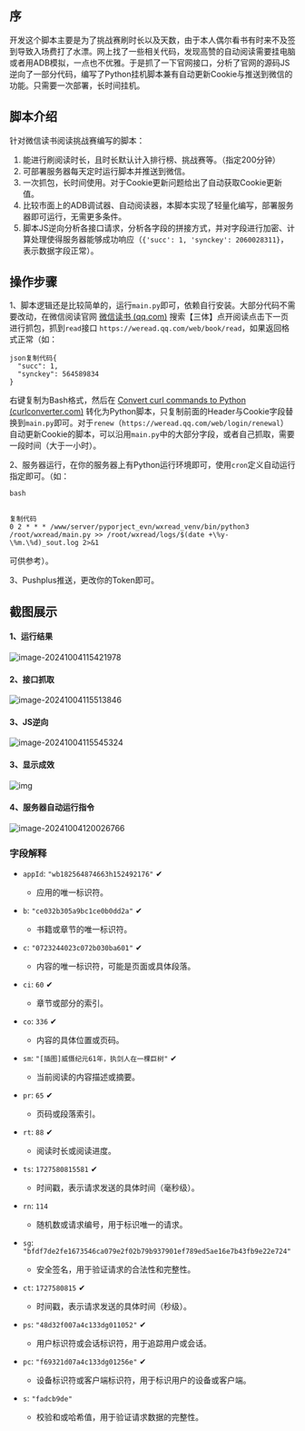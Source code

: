 ## 序

开发这个脚本主要是为了挑战赛刷时长以及天数，由于本人偶尔看书有时来不及签到导致入场费打了水漂。网上找了一些相关代码，发现高赞的自动阅读需要挂电脑或者用ADB模拟，一点也不优雅。于是抓了一下官网接口，分析了官网的源码JS逆向了一部分代码，编写了Python挂机脚本兼有自动更新Cookie与推送到微信的功能。只需要一次部署，长时间挂机。

## 脚本介绍

针对微信读书阅读挑战赛编写的脚本：

1. 能进行刷阅读时长，且时长默认计入排行榜、挑战赛等。（指定200分钟）
2. 可部署服务器每天定时运行脚本并推送到微信。
3. 一次抓包，长时间使用。对于Cookie更新问题给出了自动获取Cookie更新值。
4. 比较市面上的ADB调试器、自动阅读器，本脚本实现了轻量化编写，部署服务器即可运行，无需更多条件。
5. 脚本JS逆向分析各接口请求，分析各字段的拼接方式，并对字段进行加密、计算处理使得服务器能够成功响应（`{'succ': 1, 'synckey': 2060028311}`，表示数据字段正常）。

## 操作步骤

1、脚本逻辑还是比较简单的，运行`main.py`即可，依赖自行安装。大部分代码不需要改动，在微信阅读官网 [微信读书 (qq.com)](https://weread.qq.com/) 搜索【三体】点开阅读点击下一页进行抓包，抓到`read`接口 `https://weread.qq.com/web/book/read`，如果返回格式正常（如：

```
json复制代码{
  "succ": 1,
  "synckey": 564589834
}
```

右键复制为Bash格式，然后在 [Convert curl commands to Python (curlconverter.com)](https://curlconverter.com/python/) 转化为Python脚本，只复制前面的Header与Cookie字段替换到`main.py`即可。对于`renew`（`https://weread.qq.com/web/login/renewal`）自动更新Cookie的脚本，可以沿用`main.py`中的大部分字段，或者自己抓取，需要一段时间（大于一小时）。

2、服务器运行，在你的服务器上有Python运行环境即可，使用`cron`定义自动运行指定即可。（如：

```
bash


复制代码
0 2 * * * /www/server/pyporject_evn/wxread_venv/bin/python3 /root/wxread/main.py >> /root/wxread/logs/$(date +\%y-\%m.\%d)_sout.log 2>&1
```

可供参考）。

3、Pushplus推送，更改你的Token即可。
## 截图展示

#### 1、运行结果

![image-20241004115421978](pic/image-20241004115421978.png)

#### 2、接口抓取

![image-20241004115513846](pic/image-20241004115513846.png)

#### 3、JS逆向

![image-20241004115545324](pic/image-20241004115545324.png)

#### 3、显示成效

![img](pic/63d20dd4419177441f5bac14b30cd240.jpg)

#### 4、服务器自动运行指令

![image-20241004120026766](pic/image-20241004120026766.png)

### 字段解释

- `appId`: `"wb182564874663h152492176"` ✔
  - 应用的唯一标识符。

- `b`: `"ce032b305a9bc1ce0b0dd2a"` ✔
  - 书籍或章节的唯一标识符。

- `c`: `"0723244023c072b030ba601"` ✔
  - 内容的唯一标识符，可能是页面或具体段落。

- `ci`: `60` ✔
  - 章节或部分的索引。

- `co`: `336` ✔
  - 内容的具体位置或页码。

- `sm`: `"[插图]威慑纪元61年，执剑人在一棵巨树"` ✔
  - 当前阅读的内容描述或摘要。

- `pr`: `65` ✔
  - 页码或段落索引。

- `rt`: `88` ✔
  - 阅读时长或阅读进度。

- `ts`: `1727580815581` ✔
  - 时间戳，表示请求发送的具体时间（毫秒级）。

- `rn`: `114`
  - 随机数或请求编号，用于标识唯一的请求。

- `sg`: `"bfdf7de2fe1673546ca079e2f02b79b937901ef789ed5ae16e7b43fb9e22e724"`
  - 安全签名，用于验证请求的合法性和完整性。

- `ct`: `1727580815` ✔
  - 时间戳，表示请求发送的具体时间（秒级）。

- `ps`: `"48d32f007a4c133dg011052"` ✔
  - 用户标识符或会话标识符，用于追踪用户或会话。

- `pc`: `"f69321d07a4c133dg01256e"` ✔
  - 设备标识符或客户端标识符，用于标识用户的设备或客户端。

- `s`: `"fadcb9de"`
  - 校验和或哈希值，用于验证请求数据的完整性。

